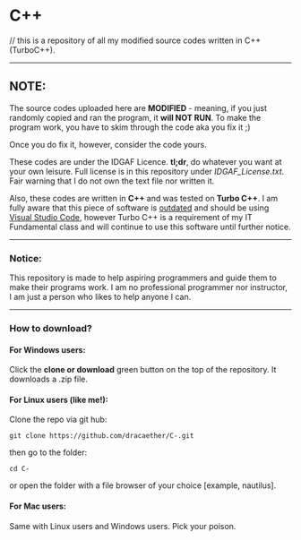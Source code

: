 # C++
// this is a repository of all my modified source codes written in C++ (TurboC++).

----
## NOTE:
The source codes uploaded here are **MODIFIED** - meaning, if you just randomly copied and ran the program, it **will NOT RUN**.
To make the program work, you have to skim through the code aka you fix it ;)

Once you do fix it, however, consider the code yours.

These codes are under the IDGAF Licence. **tl;dr**, do whatever you want at your own leisure. Full license is in this repository under
*IDGAF_License.txt*. Fair warning that I do not own the text file nor written it.

Also, these codes are written in **C++** and was tested on **Turbo C++**. I am fully aware that this piece of software is [outdated](https://en.wikipedia.org/wiki/Turbo_C%2B%2B) and should be using [Visual Studio Code](https://code.visualstudio.com/), however Turbo C++ is a requirement of my IT Fundamental class and will continue to use this software until further notice.

----
### Notice:
This repository is made to help aspiring programmers and guide them to make their programs work. I am no professional programmer nor instructor, I am just a person who likes to help anyone I can.

----
### How to download?

#### For Windows users:
Click the **clone or download** green button on the top of the repository. It downloads a .zip file.

#### For Linux users (like me!):
Clone the repo via git hub:
```
git clone https://github.com/dracaether/C-.git
```

then go to the folder:
```
cd C-
```

or open the folder with a file browser of your choice [example, nautilus].

#### For Mac users:
Same with Linux users and Windows users. Pick your poison.
